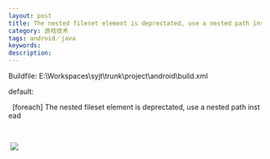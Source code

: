 ```yaml
---
layout: post
title: The nested fileset element is deprectated, use a nested path instead
category: 游戏技术
tags: android／java
keywords: 
description: 
---
```


Buildfile: E:\\Workspaces\\syjt\\trunk\\project\\android\\build.xml

default:

  [foreach] The nested fileset element is deprectated, use a nested path instead

 

 ![](http://files.note.sdo.com/XbPJ4~kg7NRiwE02I000FV)








